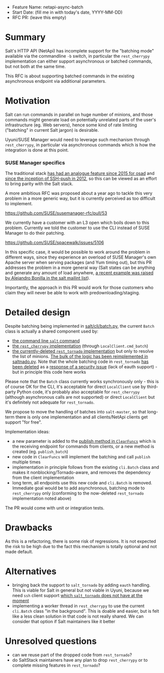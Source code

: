 - Feature Name: netapi-async-batch
- Start Date: (fill me in with today's date, YYYY-MM-DD)
- RFC PR: (leave this empty)

# Summary
[summary]: #summary

Salt's HTTP API (NetApi) has incomplete support for the "batching mode" available via the commandline `-b` switch, in particular the `rest_cherrypy` implementation can either support asynchronous or batched commands, but not both at the same time.

This RFC is about supporting batched commands in the existing asynchronous endpoint via additional parameters.

# Motivation
[motivation]: #motivation

Salt can run commands in parallel on huge number of minions, and those commands might generate load on potentially unrelated parts of the user's infrastructure (eg. Web servers), hence some kind of rate limiting ("batching" in current Salt jargon) is desirable.

Uyuni/SUSE Manager would need to leverage such mechanism through `rest_cherrypy`, in particular via asynchronous commands which is how the integration is done at this point.

### SUSE Manager specifics

The traditional stack [has had an analogue feature since 2015 for osad](https://github.com/SUSE/spacewalk/commit/299f16f259fc17116d3e1065bba57137280cd7c4) and [since the inception of SSH-push in 2012](https://github.com/SUSE/spacewalk/commit/e5a02cbee25c37498e03feee8aae3cc5459fc1f3), so this can be viewed as an effort to bring parity with the Salt stack.

A more ambitious RFC was proposed about a year ago to tackle this very problem in a more generic way, but it is currently perceived as too difficult to implement.

https://github.com/SUSE/susemanager-rfc/pull/53

We currently have a customer with an L3 open which boils down to this problem. Currently we told the customer to use the CLI instead of SUSE Manager to do their patching.

https://github.com/SUSE/spacewalk/issues/5106

In this specific case, it would be possible to work around the problem in different ways, since they experience an overload of SUSE Manager's own Apache server when serving packages (and Yum timing out), but this PR addresses the problem in a more general way (Salt states can be anything and generate any amount of load anywhere, [a recent example was raised by Alejandro Bonilla in the salt mailint list](http://mailman.suse.de/mlarch/SuSE/salt/2018/salt.2018.09/msg00051.html)).

Importantly, the approach in this PR would work for those customers who claim they will never be able to work with predownloading/staging.

# Detailed design
[design]: #detailed-design

Despite batching being implemented in [salt/cli/batch.py](https://github.com/saltstack/salt/blob/v2018.3.2/salt/cli/batch.py), the current `Batch` class is actually a shared component used by:
  - [the command line `salt` command](https://github.com/saltstack/salt/blob/v2018.3.2/salt/cli/salt.py#L232)
  - [the `rest_cherrypy` implementation](https://github.com/saltstack/salt/blob/v2018.3.2/salt/client/__init__.py#L571) (through `LocalClient.cmd_batch`)
  - [the currently-deleted `rest_tornado` implementation](https://github.com/saltstack/salt/blob/2015.5/salt/netapi/rest_tornado/saltnado.py#L216) but only to resolve the list of minions. [The bulk of the logic has been reimplemented in saltnado.py](https://github.com/saltstack/salt/blob/2015.5/salt/netapi/rest_tornado/saltnado.py#L862-L884). Note that the whole batching code in `rest_tornado` [has been deleted](https://github.com/saltstack/salt/commit/3d8f3d18f6afa760c70db87cbbaaa71d877ca4d3) as a [response of a security issue](https://github.com/saltstack/salt/issues/38497) (lack of eauth support) - but in principle this code here works

Please note that the `Batch` class currently works synchronously only - this is of course OK for the CLI, it's acceptable for direct `LocalClient` use by third-party Python code, it's probably also acceptable for `rest_cherrypy` (although asynchronous calls are not supported) or direct `LocalClient` but it's definitely not adequate for `rest_tornado`.

We propose to move the handling of batches into `salt-master`, so that long-term there is only one implementation and all clients/NetApi clients get support "for free".

Implementation ideas:
 - a new parameter is added to the [publish method in `ClearFuncs`](https://github.com/saltstack/salt/blob/develop/salt/master.py#L2035) which is the receiving endpoint for commands from clients, or a new method is created (eg. `publish_batch`)
 - new code in `ClearFuncs` will implement the batching and call `publish` multiple times
 - implementation in principle follows from the existing `cli.Batch` class and makes it nonblocking/Tornado-aware, and removes the dependency from the client implementation
 - long term, all endpoints use this new code and `cli.Batch` is removed. Immediate goal would be to add asynchronous, batching mode to `rest_cherrypy` only (conforming to the now-deleted `rest_tornado` implementation noted above)

The PR would come with unit or integration tests.

# Drawbacks
[drawbacks]: #drawbacks

As this is a refactoring, there is some risk of regressions. It is not expected the risk to be high due to the fact this mechanism is totally optional and not made default.

# Alternatives
[alternatives]: #alternatives

 - bringing back the support to `salt_tornado` by adding `eauth` handling. This is viable for Salt in general but not viable in Uyuni, because we need `ssh` client support [which `salt_tornado` does not have at the moment](https://github.com/saltstack/salt/issues/26505)
 - implementing a worker thread in `rest_cherrypy` to use the current `cli.Batch` class "in the background". This is doable and easier, but is felt like a less clean solution in that code is not really shared. We can consider that option if Salt maintainers like it better

# Unresolved questions
[unresolved]: #unresolved-questions

 - can we reuse part of the dropped code from `rest_tornado`?
 - do SaltStack maintainers have any plan to drop `rest_cherrypy` or to complete missing features in `rest_tornado`?
